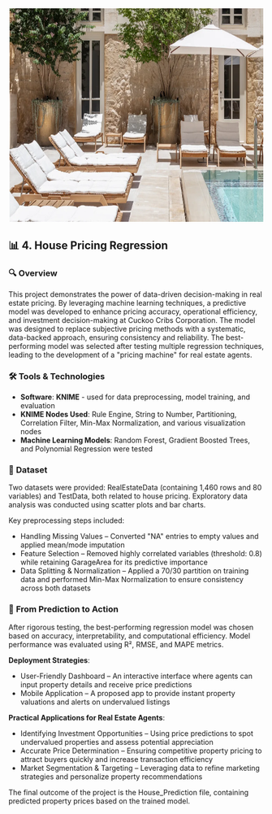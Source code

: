 <div align="center">
  <img src="https://github.com/ruben-machado/University-Projects/blob/main/4.%20House%20Pricing%20Regression/House.jpg" alt="image alt" width="500" height="420">
</div>

## 📊 **4. House Pricing Regression**

### 🔍 **Overview**

This project demonstrates the power of data-driven decision-making in real estate pricing. By leveraging machine learning techniques, a predictive model was developed to enhance pricing accuracy, operational efficiency, and investment decision-making at Cuckoo Cribs Corporation. The model was designed to replace subjective pricing methods with a systematic, data-backed approach, ensuring consistency and reliability. The best-performing model was selected after testing multiple regression techniques, leading to the development of a "pricing machine" for real estate agents.

### 🛠️ **Tools & Technologies**

- **Software**: **KNIME** - used for data preprocessing, model training, and evaluation
- **KNIME Nodes Used**: Rule Engine, String to Number, Partitioning, Correlation Filter, Min-Max Normalization, and various visualization nodes
- **Machine Learning Models**: Random Forest, Gradient Boosted Trees, and Polynomial Regression were tested

### 📂 **Dataset**

Two datasets were provided: RealEstateData (containing 1,460 rows and 80 variables) and TestData, both related to house pricing. Exploratory data analysis was conducted using scatter plots and bar charts.

Key preprocessing steps included:

- Handling Missing Values – Converted "NA" entries to empty values and applied mean/mode imputation
- Feature Selection – Removed highly correlated variables (threshold: 0.8) while retaining GarageArea for its predictive importance
- Data Splitting & Normalization – Applied a 70/30 partition on training data and performed Min-Max Normalization to ensure consistency across both datasets

### 🚀 **From Prediction to Action**

After rigorous testing, the best-performing regression model was chosen based on accuracy, interpretability, and computational efficiency. Model performance was evaluated using R², RMSE, and MAPE metrics.

**Deployment Strategies**:

- User-Friendly Dashboard – An interactive interface where agents can input property details and receive price predictions
- Mobile Application – A proposed app to provide instant property valuations and alerts on undervalued listings

**Practical Applications for Real Estate Agents**:

- Identifying Investment Opportunities – Using price predictions to spot undervalued properties and assess potential appreciation
- Accurate Price Determination – Ensuring competitive property pricing to attract buyers quickly and increase transaction efficiency
- Market Segmentation & Targeting – Leveraging data to refine marketing strategies and personalize property recommendations

The final outcome of the project is the House_Prediction file, containing predicted property prices based on the trained model.
